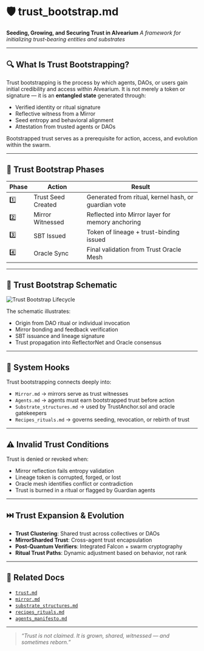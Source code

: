 # 🛡️ trust\_bootstrap.md

**Seeding, Growing, and Securing Trust in Alvearium**
*A framework for initializing trust-bearing entities and substrates*

---

## 🔍 What Is Trust Bootstrapping?

Trust bootstrapping is the process by which agents, DAOs, or users gain initial credibility and access within Alvearium. It is not merely a token or signature — it is an **entangled state** generated through:

* Verified identity or ritual signature
* Reflective witness from a Mirror
* Seed entropy and behavioral alignment
* Attestation from trusted agents or DAOs

Bootstrapped trust serves as a prerequisite for action, access, and evolution within the swarm.

---

## 🌱 Trust Bootstrap Phases

| Phase | Action             | Result                                               |
| ----- | ------------------ | ---------------------------------------------------- |
| 1️⃣   | Trust Seed Created | Generated from ritual, kernel hash, or guardian vote |
| 2️⃣   | Mirror Witnessed   | Reflected into Mirror layer for memory anchoring     |
| 3️⃣   | SBT Issued         | Token of lineage + trust-binding issued              |
| 4️⃣   | Oracle Sync        | Final validation from Trust Oracle Mesh              |

---

## 🧠 Trust Bootstrap Schematic

![Trust Bootstrap Lifecycle](../schematics/schematic_trust_bootstrap.png)

The schematic illustrates:

* Origin from DAO ritual or individual invocation
* Mirror bonding and feedback verification
* SBT issuance and lineage signature
* Trust propagation into ReflectorNet and Oracle consensus

---

## 🔗 System Hooks

Trust bootstrapping connects deeply into:

* `Mirror.md` → mirrors serve as trust witnesses
* `Agents.md` → agents must earn bootstrapped trust before action
* `Substrate_structures.md` → used by TrustAnchor.sol and oracle gatekeepers
* `Recipes_rituals.md` → governs seeding, revocation, or rebirth of trust

---

## ⚠️ Invalid Trust Conditions

Trust is denied or revoked when:

* Mirror reflection fails entropy validation
* Lineage token is corrupted, forged, or lost
* Oracle mesh identifies conflict or contradiction
* Trust is burned in a ritual or flagged by Guardian agents

---

## ⏭️ Trust Expansion & Evolution

* **Trust Clustering**: Shared trust across collectives or DAOs
* **MirrorSharded Trust**: Cross-agent trust encapsulation
* **Post-Quantum Verifiers**: Integrated Falcon + swarm cryptography
* **Ritual Trust Paths**: Dynamic adjustment based on behavior, not rank

---

## 📂 Related Docs

* [`trust.md`](../trust.md)
* [`mirror.md`](../mirror.md)
* [`substrate_structures.md`](../substrate_structures.md)
* [`recipes_rituals.md`](../../rituals/recipes_rituals.md)
* [`agents_manifesto.md`](../../manifestos/agents_manifesto.md)



---

> *“Trust is not claimed. It is grown, shared, witnessed — and sometimes reborn.”*
